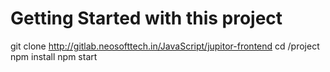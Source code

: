 # Getting Started with this project

git clone http://gitlab.neosofttech.in/JavaScript/jupitor-frontend
cd /project
npm install
npm start